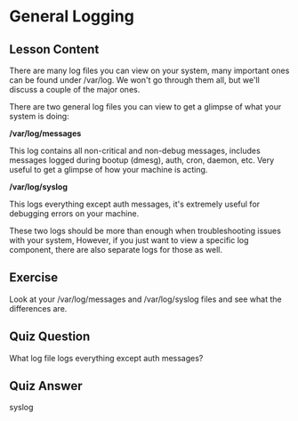# General Logging

## Lesson Content

There are many log files you can view on your system, many important ones can be found under /var/log. We won't go through them all, but we'll discuss a couple of the major ones. 

There are two general log files you can view to get a glimpse of what your system is doing:

<b>/var/log/messages</b>

This log contains all non-critical and non-debug messages, includes messages logged during bootup (dmesg), auth, cron, daemon, etc. Very useful to get a glimpse of how your machine is acting. 

<b>/var/log/syslog</b>

This logs everything except auth messages, it's extremely useful for debugging errors on your machine. 

These two logs should be more than enough when troubleshooting issues with your system, However, if you just want to view a specific log component, there are also separate logs for those as well.

## Exercise

Look at your /var/log/messages and /var/log/syslog files and see what the differences are.

## Quiz Question

What log file logs everything except auth messages?

## Quiz Answer

syslog

